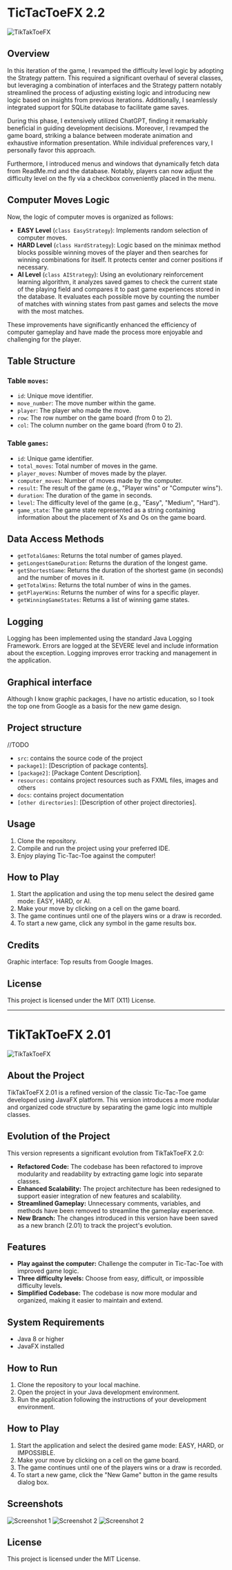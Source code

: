 # TicTacToeFX 2.2

![TikTakToeFX](src/main/resources/tiktaktoefx20/TTTFX%202.0.gif)

## Overview

In this iteration of the game, I revamped the difficulty level logic by adopting the Strategy pattern. This required a significant overhaul of several classes, but leveraging a combination of interfaces and the Strategy pattern notably streamlined the process of adjusting existing logic and introducing new logic based on insights from previous iterations. Additionally, I seamlessly integrated support for SQLite database to facilitate game saves.

During this phase, I extensively utilized ChatGPT, finding it remarkably beneficial in guiding development decisions. Moreover, I revamped the game board, striking a balance between moderate animation and exhaustive information presentation. While individual preferences vary, I personally favor this approach.

Furthermore, I introduced menus and windows that dynamically fetch data from ReadMe.md and the database. Notably, players can now adjust the difficulty level on the fly via a checkbox conveniently placed in the menu.
## Computer Moves Logic

Now, the logic of computer moves is organized as follows:

- **EASY Level** (`class EasyStrategy`): Implements random selection of computer moves.
- **HARD Level** (`class HardStrategy`): Logic based on the minimax method blocks possible winning moves of the player and then searches for winning combinations for itself. It protects center and corner positions if necessary.
- **AI Level** (`class AIStrategy`): Using an evolutionary reinforcement learning algorithm, it analyzes saved games to check the current state of the playing field and compares it to past game experiences stored in the database. It evaluates each possible move by counting the number of matches with winning states from past games and selects the move with the most matches.

These improvements have significantly enhanced the efficiency of computer gameplay and have made the process more enjoyable and challenging for the player.

## Table Structure
### Table `moves`:
- `id`: Unique move identifier.
- `move_number`: The move number within the game.
- `player`: The player who made the move.
- `row`: The row number on the game board (from 0 to 2).
- `col`: The column number on the game board (from 0 to 2).

### Table `games`:
- `id`: Unique game identifier.
- `total_moves`: Total number of moves in the game.
- `player_moves`: Number of moves made by the player.
- `computer_moves`: Number of moves made by the computer.
- `result`: The result of the game (e.g., "Player wins" or "Computer wins").
- `duration`: The duration of the game in seconds.
- `level`: The difficulty level of the game (e.g., "Easy", "Medium", "Hard").
- `game_state`: The game state represented as a string containing information about the placement of Xs and Os on the game board.

## Data Access Methods
- `getTotalGames`: Returns the total number of games played.
- `getLongestGameDuration`: Returns the duration of the longest game.
- `getShortestGame`: Returns the duration of the shortest game (in seconds) and the number of moves in it.
- `getTotalWins`: Returns the total number of wins in the games.
- `getPlayerWins`: Returns the number of wins for a specific player.
- `getWinningGameStates`: Returns a list of winning game states.

## Logging
Logging has been implemented using the standard Java Logging Framework. Errors are logged at the SEVERE level and include information about the exception. Logging improves error tracking and management in the application.

## Graphical interface

Although I know graphic packages, I have no artistic education, so I took the top one from Google as a basis for the new game design.



## Project structure

//TODO
- `src`: contains the source code of the project
- `package1]`: [Description of package contents].
- `[package2]`: [Package Content Description].
- `resources:` contains project resources such as FXML files, images and others
- `docs`: contains project documentation
- `[other directories]`: [Description of other project directories].

## Usage

1. Clone the repository.
2. Compile and run the project using your preferred IDE.
3. Enjoy playing Tic-Tac-Toe against the computer!

## How to Play
1. Start the application and using the top menu select the desired game mode: EASY, HARD, or AI.
2. Make your move by clicking on a cell on the game board.
3. The game continues until one of the players wins or a draw is recorded.
4. To start a new game, click any symbol in the game results box.

## Credits

Graphic interface: Top results from Google Images.

## License
This project is licensed under the MIT (X11) License.


-------------------------




# TikTakToeFX 2.01

![TikTakToeFX](TTTFX%202.0.jpg)

## About the Project
TikTakToeFX 2.01 is a refined version of the classic Tic-Tac-Toe game developed using JavaFX platform. This version introduces a more modular and organized code structure by separating the game logic into multiple classes.

## Evolution of the Project
This version represents a significant evolution from TikTakToeFX 2.0:

- **Refactored Code:** The codebase has been refactored to improve modularity and readability by extracting game logic into separate classes.
- **Enhanced Scalability:** The project architecture has been redesigned to support easier integration of new features and scalability.
- **Streamlined Gameplay:** Unnecessary comments, variables, and methods have been removed to streamline the gameplay experience.
- **New Branch:** The changes introduced in this version have been saved as a new branch (2.01) to track the project's evolution.

## Features
- **Play against the computer:** Challenge the computer in Tic-Tac-Toe with improved game logic.
- **Three difficulty levels:** Choose from easy, difficult, or impossible difficulty levels.
- **Simplified Codebase:** The codebase is now more modular and organized, making it easier to maintain and extend.

## System Requirements
- Java 8 or higher
- JavaFX installed

## How to Run
1. Clone the repository to your local machine.
2. Open the project in your Java development environment.
3. Run the application following the instructions of your development environment.

## How to Play
1. Start the application and select the desired game mode: EASY, HARD, or IMPOSSIBLE.
2. Make your move by clicking on a cell on the game board.
3. The game continues until one of the players wins or a draw is recorded.
4. To start a new game, click the "New Game" button in the game results dialog box.

## Screenshots
![Screenshot 1](TTTFX%202.01%20Screenshot_1.jpg)
![Screenshot 2](TTTFX%202.01%20Screenshot_2.jpg)
![Screenshot 2](TTTFX%202.01%20Screenshot_3.jpg)

## License
This project is licensed under the MIT License.
